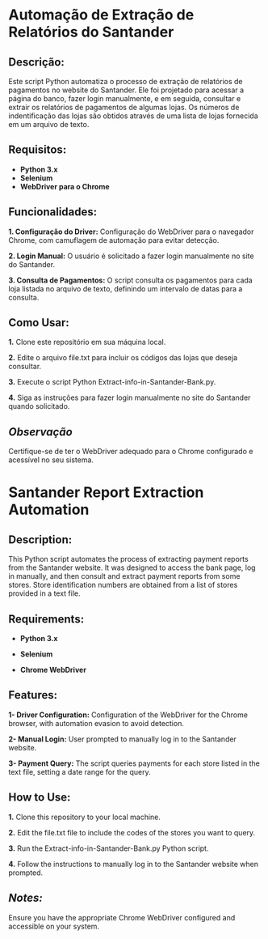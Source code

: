 
# Automação de Extração de Relatórios do Santander

## Descrição:


Este script Python automatiza o processo de extração de relatórios de  pagamentos no website do Santander. Ele foi projetado para acessar a página do banco, fazer login manualmente, e em seguida, consultar e extrair os relatórios de pagamentos de algumas lojas. Os números de indentificação das lojas são obtidos através de uma lista de lojas fornecida em um arquivo de texto.


## Requisitos:

- **Python 3.x**
- **Selenium**
- **WebDriver para o Chrome**

## Funcionalidades:

**1. Configuração do Driver:** Configuração do WebDriver para o navegador Chrome, com camuflagem de automação para evitar detecção.

**2. Login Manual:** O usuário é solicitado a fazer login manualmente no site do Santander.

**3. Consulta de Pagamentos:** O script consulta os pagamentos para cada loja listada no arquivo de texto, definindo um intervalo de datas para a consulta.

## Como Usar:

**1.** Clone este repositório em sua máquina local.

**2.** Edite o arquivo file.txt para incluir os códigos das lojas que deseja consultar.

**3.** Execute o script Python Extract-info-in-Santander-Bank.py.

**4.** Siga as instruções para fazer login manualmente no site do Santander quando solicitado.

## *Observação*

Certifique-se de ter o WebDriver adequado para o Chrome configurado e acessível no seu sistema.

# Santander Report Extraction Automation

## Description:

This Python script automates the process of extracting payment reports from the Santander website. It was designed to access the bank page, log in manually, and then consult and extract payment reports from some stores. Store identification numbers are obtained from a list of stores provided in a text file.

## Requirements:

- **Python 3.x**

- **Selenium**

- **Chrome WebDriver**

## Features:

**1- Driver Configuration:** Configuration of the WebDriver for the Chrome browser, with automation evasion to avoid detection.

**2- Manual Login:** User prompted to manually log in to the Santander website.

**3- Payment Query:** The script queries payments for each store listed in the text file, setting a date range for the query.

## How to Use:

**1.** Clone this repository to your local machine.

**2.** Edit the file.txt file to include the codes of the stores you want to query.

**3.** Run the Extract-info-in-Santander-Bank.py Python script.

**4.** Follow the instructions to manually log in to the Santander website when prompted.

## *Notes:*

Ensure you have the appropriate Chrome WebDriver configured and accessible on your system.


